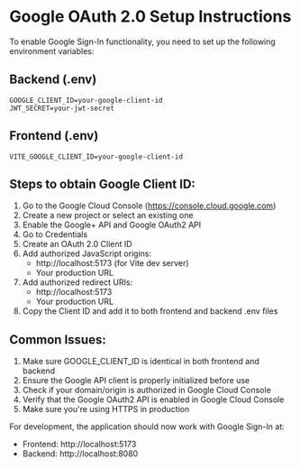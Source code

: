 # Google OAuth 2.0 Setup Instructions

To enable Google Sign-In functionality, you need to set up the following environment variables:

## Backend (.env)
```
GOOGLE_CLIENT_ID=your-google-client-id
JWT_SECRET=your-jwt-secret
```

## Frontend (.env)
```
VITE_GOOGLE_CLIENT_ID=your-google-client-id
```

## Steps to obtain Google Client ID:
1. Go to the Google Cloud Console (https://console.cloud.google.com)
2. Create a new project or select an existing one
3. Enable the Google+ API and Google OAuth2 API
4. Go to Credentials
5. Create an OAuth 2.0 Client ID
6. Add authorized JavaScript origins:
   - http://localhost:5173 (for Vite dev server)
   - Your production URL
7. Add authorized redirect URIs:
   - http://localhost:5173
   - Your production URL
8. Copy the Client ID and add it to both frontend and backend .env files

## Common Issues:
1. Make sure GOOGLE_CLIENT_ID is identical in both frontend and backend
2. Ensure the Google API client is properly initialized before use
3. Check if your domain/origin is authorized in Google Cloud Console
4. Verify that the Google OAuth2 API is enabled in Google Cloud Console
5. Make sure you're using HTTPS in production

For development, the application should now work with Google Sign-In at:
- Frontend: http://localhost:5173
- Backend: http://localhost:8080
